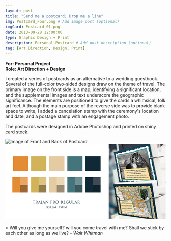 ```yaml
---
layout: post
title: "Send me a postcard; Drop me a line"
img: Postcard_Four.png # Add image post (optional)
imgCard: Postcard-01.png 
date: 2013-09-28 12:00:00
type: Graphic Design + Print
description: Personal Postcard # Add post description (optional)
tag: [Art Direction, Design, Print]
---
```

<b>For: Personal Project</b><br/>
<b>Role: Art Direction + Design</b>

I created a series of postcards as an alternative to a wedding guestbook. Several of the full-color two-sided designs draw on the theme of travel. The primary image on the front side is a map, identifying a significant location, and the supplemental images and text underscore the geographic significance. The elements are positioned to give the cards a whimsical, folk art feel.  Although the main purpose of the reverse side was to provide blank space to write, I added a cancelation stamp with the ceremony's location and date, and a postage stamp with an engagement photo.

The postcards were designed in Adobe Photoshop and printed on shiny card stock. 

<div class="post_image_addl">
    <img src="/assets/img/Postcard.png" alt="Image of Front and Back of Postcard">
</div>
<div class="post_image_addl">
    <img src="/assets/img/Postcard_Full.png" alt="Image of Postcards on a rack">
</div>

<br/>
> Will you give me yourself? will you come travel with me? Shall we stick by each other as long as we live? <cite>- Walt Whitman</cite>